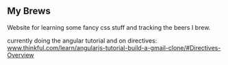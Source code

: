 <h2>My Brews</h2>
<p>Website for learning some fancy css stuff and tracking the beers I brew.

currently doing the angular tutorial and on directives: www.thinkful.com/learn/angularjs-tutorial-build-a-gmail-clone/#Directives-Overview
